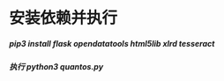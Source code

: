 # 安装依赖并执行

##### pip3 install flask opendatatools html5lib xlrd tesseract

##### 执行 python3 quantos.py
